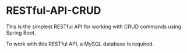 # RESTful-API-CRUD

This is the simplest RESTful API for working with CRUD commands using Spring Boot.

To work with this RESTful API, a MySQL database is required.